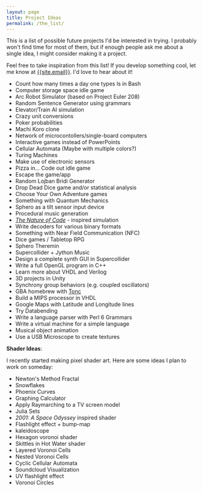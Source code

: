 ```yaml
---
layout: page
title: Project Ideas
permalink: /the_list/
---
```

This is a list of possible future projects I'd be interested in trying. I probably won't find time for most of them, but if enough people ask me about a single idea, I might consider making it a project.

Feel free to take inspiration from this list! If you develop something cool, let me know at [{{site.email}}](mailto:{{site.email}}). I'd love to hear about it!

* Count how many times a day one types ls in Bash
* Computer storage space idle game
* Arc Robot Simulator (based on Project Euler 208)
* Random Sentence Generator using grammars
* Elevator/Train AI simulation
* Crazy unit conversions
* Poker probabilities
* Machi Koro clone
* Network of microcontollers/single-board computers
* Interactive games instead of PowerPoints
* Cellular Automata (Maybe with multiple colors?)
* Turing Machines
* Make use of electronic sensors
* Pizza in... Code out idle game
* Escape the game/app
* Random Lojban Bridi Generator
* Drop Dead Dice game and/or statistical analysis
* Choose Your Own Adventure games
* Something with Quantum Mechanics
* Sphero as a tilt sensor input device
* Procedural music generation
* [*The Nature of Code*](http://natureofcode.com/book/) - inspired simulation
* Write decoders for various binary formats
* Something with Near Field Communication (NFC)
* Dice games / Tabletop RPG
* Sphero Theremin
* Supercollider + Jython Music
* Design a complete synth GUI in Supercollider
* Write a full OpenGL program in C++
* Learn more about VHDL and Verilog
* 3D projects in Unity
* Synchrony group behaviors (e.g. coupled oscillators)
* GBA homebrew with [Tonc](http://www.coranac.com/tonc/text/toc.htm)
* Build a MIPS processor in VHDL
* Google Maps with Latitude and Longitude lines
* Try Databending
* Write a language parser with Perl 6 Grammars
* Write a virtual machine for a simple language
* Musical object animation
* Use a USB Microscope to create textures

**Shader Ideas**:

I recently started making pixel shader art. Here are some ideas I plan to work
on someday:

* Newton's Method Fractal
* Snowflakes
* Phoenix Curves
* Graphing Calculator
* Apply Raymarching to a TV screen model
* Julia Sets
* *2001: A Space Odyssey* inspired shader
* Flashlight effect + bump-map
* kaleidoscope
* Hexagon voronoi shader
* Skittles in Hot Water shader
* Layered Voronoi Cells
* Nested Voronoi Cells
* Cyclic Cellular Automata
* Soundcloud Visualization
* UV flashlight effect
* Voronoi Circles
